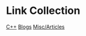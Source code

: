 # Link Collection

[C++](README_cpp.md)
[Blogs](README_blogs.md)
[Misc/Articles](README_misc_articles.md)
